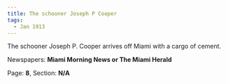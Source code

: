 ```yaml
---  
title: The schooner Joseph P Cooper  
tags:  
  - Jan 1913  
---  
```

  
The schooner Joseph P. Cooper arrives off Miami with a cargo of cement.  
  
Newspapers: **Miami Morning News or The Miami Herald**  
  
Page: **8**, Section: **N/A** 
